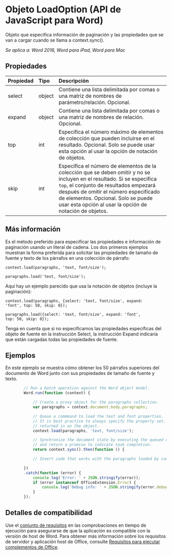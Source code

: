 # Objeto LoadOption (API de JavaScript para Word)

Objeto que especifica información de paginación y las propiedades que se van a cargar cuando se llama a context.sync().

_Se aplica a: Word 2016, Word para iPad, Word para Mac_

## Propiedades
| Propiedad     | Tipo   |Descripción|
|:---------------|:--------|:----------|
|select|object|Contiene una lista delimitada por comas o una matriz de nombres de parámetro/relación. Opcional.|
|expand|object|Contiene una lista delimitada por comas o una matriz de nombres de relación. Opcional.|
|top|int| Especifica el número máximo de elementos de colección que pueden incluirse en el resultado. Opcional. Solo se puede usar esta opción al usar la opción de notación de objetos.|
|skip|int|Especifica el número de elementos de la colección que se deben omitir y no se incluyen en el resultado. Si se especifica `top`, el conjunto de resultados empezará después de omitir el número especificado de elementos. Opcional. Solo se puede usar esta opción al usar la opción de notación de objetos.|

## Más información

Es el método preferido para especificar las propiedades e información de paginación usando un literal de cadena. Los dos primeros ejemplos muestran la forma preferida para solicitar las propiedades de tamaño de fuente y texto de los párrafos en una colección de párrafo:

<code>context.load(paragraphs, 'text, font/size');</code>

<code>paragraphs.load('text, font/size');</code>

Aquí hay un ejemplo parecido que usa la notación de objetos (incluye la paginación):

<code>context.load(paragraphs, {select: 'text, font/size',
                                expand: 'font',
                                top: 50,
                                skip: 0});</code>

<code>paragraphs.load({select: 'text, font/size',
                       expand: 'font',
                       top: 50,
                       skip: 0});</code>

Tenga en cuenta que si no especificamos las propiedades específicas del objeto de fuente en la instrucción Select, la instrucción Expand indicaría que están cargadas todas las propiedades de fuente.

## Ejemplos

En este ejemplo se muestra cómo obtener los 50 párrafos superiores del documento de Word junto con sus propiedades de tamaño de fuente y texto.

```js
        // Run a batch operation against the Word object model.
        Word.run(function (context) {

            // Create a proxy object for the paragraphs collection.
            var paragraphs = context.document.body.paragraphs;

            // Queue a commmand to load the text and font properties.
            // It is best practice to always specify the property set. Otherwise, all properties are
            // returned in on the object.
            context.load(paragraphs, 'text, font/size');

            // Synchronize the document state by executing the queued commands,
            // and return a promise to indicate task completion.
            return context.sync().then(function () {

            // Insert code that works with the paragraphs loaded by context.load().

        })
        .catch(function (error) {
            console.log('Error: ' + JSON.stringify(error));
            if (error instanceof OfficeExtension.Error) {
                console.log('Debug info: ' + JSON.stringify(error.debugInfo));
            }
        });

```

## Detalles de compatibilidad
Use el [conjunto de requisitos](../office-add-in-requirement-sets.md) en las comprobaciones en tiempo de ejecución para asegurarse de que la aplicación es compatible con la versión de host de Word. Para obtener más información sobre los requisitos de servidor y aplicación host de Office, consulte [Requisitos para ejecutar complementos de Office](../../docs/overview/requirements-for-running-office-add-ins.md).
